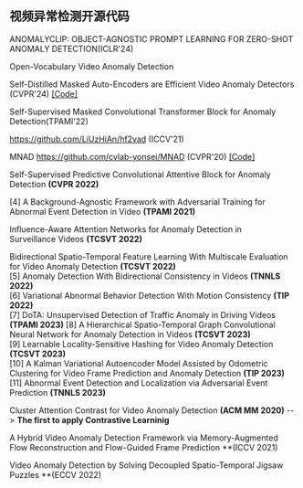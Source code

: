 ## 视频异常检测开源代码

ANOMALYCLIP: OBJECT-AGNOSTIC PROMPT LEARNING FOR ZERO-SHOT ANOMALY DETECTION(ICLR'24)

Open-Vocabulary Video Anomaly Detection

Self-Distilled Masked Auto-Encoders are Efficient Video Anomaly Detectors (CVPR'24) [[Code]](https://github.com/ristea/aed-mae)

Self-Supervised Masked Convolutional  Transformer Block for Anomaly Detection(TPAMI'22)

https://github.com/LiUzHiAn/hf2vad (ICCV'21)


MNAD
https://github.com/cvlab-yonsei/MNAD (CVPR'20) [[Code]](https://github.com/cvlab-yonsei/MNAD)



Self-Supervised Predictive Convolutional Attentive Block for Anomaly Detection **(CVPR 2022)**


[4]  A Background-Agnostic Framework with Adversarial Training for Abnormal Event Detection in Video **(TPAMI 2021)**  

Influence-Aware Attention Networks for Anomaly Detection in Surveillance Videos **(TCSVT 2022)** 

Bidirectional Spatio-Temporal Feature Learning With Multiscale Evaluation for Video Anomaly Detection **(TCSVT 2022)**  
[5]  Anomaly Detection With Bidirectional Consistency in Videos **(TNNLS 2022)**  
[6]  Variational Abnormal Behavior Detection With Motion Consistency **(TIP 2022)**  
[7]  DoTA: Unsupervised Detection of Traffic Anomaly in Driving Videos **(TPAMI 2023)**
[8]  A Hierarchical Spatio-Temporal Graph Convolutional Neural Network for Anomaly Detection in Videos **(TCSVT 2023)**  
[9]  Learnable Locality-Sensitive Hashing for Video Anomaly Detection **(TCSVT 2023)**  
[10]  A Kalman Variational Autoencoder Model Assisted by Odometric Clustering for Video Frame Prediction and Anomaly Detection **(TIP 2023)**
[11]  Abnormal Event Detection and Localization via Adversarial Event Prediction **(TNNLS 2023)**  


Cluster Attention Contrast for Video Anomaly Detection **(ACM MM 2020)** --> **The first to apply Contrastive Learninig** 

A Hybrid Video Anomaly Detection Framework via Memory-Augmented Flow Reconstruction and Flow-Guided Frame Prediction **(ICCV 2021)

Video Anomaly Detection by Solving Decoupled Spatio-Temporal Jigsaw Puzzles **(ECCV 2022)